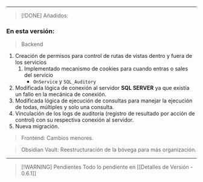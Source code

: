 
---

> [!DONE] Añadidos:

### En esta versión: 

> Backend

1. Creación de permisos para control de rutas de vistas dentro y fuera de los servicios
	1. Implementado mecanismo de cookies para cuando entras o sales del servicio 
		- ```OnService``` y ```SQL_Auditory``` 
2. Modificada lógica de conexión al servidor **SQL SERVER** ya que existía un fallo en la mecánica de conexión.
3. Modificada lógica de ejecución de consultas para manejar la ejecución de todas, múltiples y solo una consulta.
4. Vinculación de los logs de auditoría (registro de resultado por acción de control) con su respectiva conexión al servidor. 
5. Nueva migración. 

> Frontend: Cambios menores.

> Obsidian Vault: Reestructuración de la bóvega para más organización.

---

> [!WARNING] Pendientes
> Todo lo pendiente en [[Detalles de Versión - 0.6.1]]
